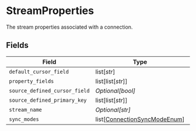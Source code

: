 # StreamProperties

The stream properties associated with a connection.


## Fields

| Field                                                                         | Type                                                                          | Required                                                                      | Description                                                                   |
| ----------------------------------------------------------------------------- | ----------------------------------------------------------------------------- | ----------------------------------------------------------------------------- | ----------------------------------------------------------------------------- |
| `default_cursor_field`                                                        | list[*str*]                                                                   | :heavy_minus_sign:                                                            | N/A                                                                           |
| `property_fields`                                                             | list[list[*str*]]                                                             | :heavy_minus_sign:                                                            | N/A                                                                           |
| `source_defined_cursor_field`                                                 | *Optional[bool]*                                                              | :heavy_minus_sign:                                                            | N/A                                                                           |
| `source_defined_primary_key`                                                  | list[list[*str*]]                                                             | :heavy_minus_sign:                                                            | N/A                                                                           |
| `stream_name`                                                                 | *Optional[str]*                                                               | :heavy_minus_sign:                                                            | N/A                                                                           |
| `sync_modes`                                                                  | list[[ConnectionSyncModeEnum](../../models/shared/connectionsyncmodeenum.md)] | :heavy_minus_sign:                                                            | N/A                                                                           |